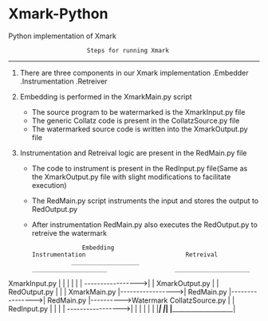 # Xmark-Python
Python implementation of Xmark



                          Steps for running Xmark
-------------------------------------------------------------------------------
1. There are three components in our Xmark implementation
	.Embedder
	.Instrumentation
	.Retreiver

2. Embedding is performed in the XmarkMain.py script
	- The source program to be watermarked is the XmarkInput.py file
	- The generic Collatz code is present in the CollatzSource.py file
	- The watermarked source code is written into the XmarkOutput.py file

3. Instrumentation and Retreival logic are present in the RedMain.py file
	- The code to instrument is present in the RedInput.py file(Same as the XmarkOutput.py file with slight modifications to facilitate execution)
	- The RedMain.py script instruments the input and stores the output to RedOutput.py
	- After instrumentation RedMain.py also executes the RedOutput.py to retreive the watermark



                        Embedding                              Instrumentation                            Retreival
                     ___________________                    _____________________                   _____________________
  XmarkInput.py     |                   |                  |                     |                 |                     |
  ----------------->|                   | XmarkOutput.py   |                     | RedOutput.py    |                     |
                    |   XmarkMain.py    |----------------->|     RedMain.py      |---------------->|     RedMain.py      |---------->Watermark
  CollatzSource.py  |                   | RedInput.py      |                     |                 |                     |
  ----------------->|                   |                  |                     |                 |                     |
                    |___________________|                  |_____________________|                 |_____________________|     
